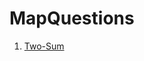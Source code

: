# MapQuestions
<ol><li><a href="https://leetcode.com/problems/two-sum/submissions/1595525059">Two-Sum</a></li></ol>

